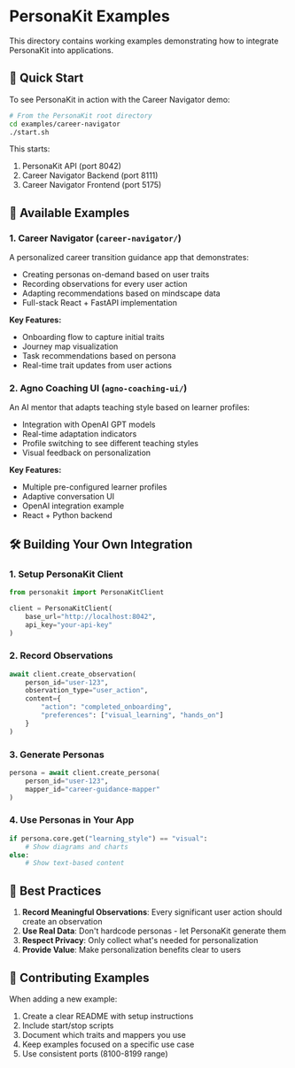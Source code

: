 # PersonaKit Examples

This directory contains working examples demonstrating how to integrate PersonaKit into applications.

## 🚀 Quick Start

To see PersonaKit in action with the Career Navigator demo:

```bash
# From the PersonaKit root directory
cd examples/career-navigator
./start.sh
```

This starts:
1. PersonaKit API (port 8042)
2. Career Navigator Backend (port 8111)
3. Career Navigator Frontend (port 5175)

## 📁 Available Examples

### 1. Career Navigator (`career-navigator/`)
A personalized career transition guidance app that demonstrates:
- Creating personas on-demand based on user traits
- Recording observations for every user action
- Adapting recommendations based on mindscape data
- Full-stack React + FastAPI implementation

**Key Features:**
- Onboarding flow to capture initial traits
- Journey map visualization
- Task recommendations based on persona
- Real-time trait updates from user actions

### 2. Agno Coaching UI (`agno-coaching-ui/`)
An AI mentor that adapts teaching style based on learner profiles:
- Integration with OpenAI GPT models
- Real-time adaptation indicators
- Profile switching to see different teaching styles
- Visual feedback on personalization

**Key Features:**
- Multiple pre-configured learner profiles
- Adaptive conversation UI
- OpenAI integration example
- React + Python backend


## 🛠️ Building Your Own Integration

### 1. Setup PersonaKit Client
```python
from personakit import PersonaKitClient

client = PersonaKitClient(
    base_url="http://localhost:8042",
    api_key="your-api-key"
)
```

### 2. Record Observations
```python
await client.create_observation(
    person_id="user-123",
    observation_type="user_action",
    content={
        "action": "completed_onboarding",
        "preferences": ["visual_learning", "hands_on"]
    }
)
```

### 3. Generate Personas
```python
persona = await client.create_persona(
    person_id="user-123",
    mapper_id="career-guidance-mapper"
)
```

### 4. Use Personas in Your App
```python
if persona.core.get("learning_style") == "visual":
    # Show diagrams and charts
else:
    # Show text-based content
```

## 🎯 Best Practices

1. **Record Meaningful Observations**: Every significant user action should create an observation
2. **Use Real Data**: Don't hardcode personas - let PersonaKit generate them
3. **Respect Privacy**: Only collect what's needed for personalization
4. **Provide Value**: Make personalization benefits clear to users

## 🤝 Contributing Examples

When adding a new example:
1. Create a clear README with setup instructions
2. Include start/stop scripts
3. Document which traits and mappers you use
4. Keep examples focused on a specific use case
5. Use consistent ports (8100-8199 range)
